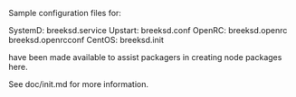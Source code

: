 Sample configuration files for:

SystemD: breeksd.service
Upstart: breeksd.conf
OpenRC:  breeksd.openrc
         breeksd.openrcconf
CentOS:  breeksd.init

have been made available to assist packagers in creating node packages here.

See doc/init.md for more information.
